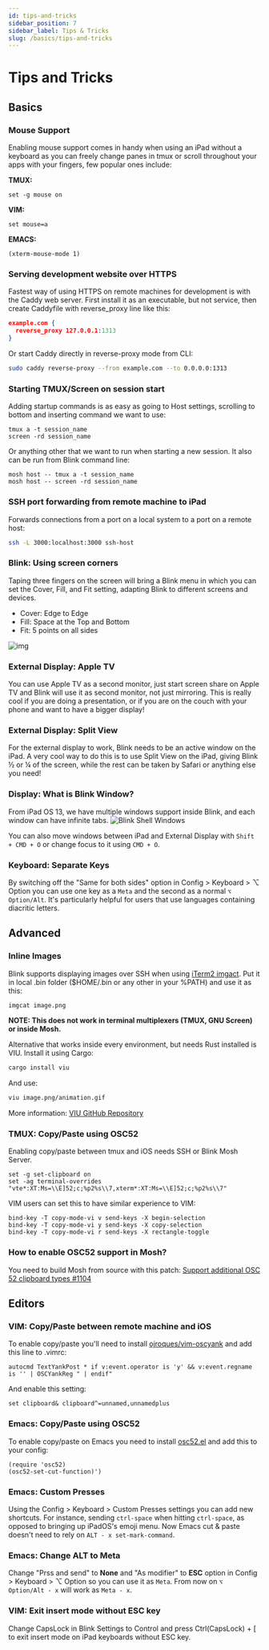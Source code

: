 ```yaml
---
id: tips-and-tricks
sidebar_position: 7
sidebar_label: Tips & Tricks
slug: /basics/tips-and-tricks
---
```


# Tips and Tricks

## Basics 

### Mouse Support

Enabling mouse support comes in handy when using an iPad without a keyboard as you can freely change panes in tmux or scroll throughout your apps with your fingers, few popular ones include:

**TMUX:**
```tmux
set -g mouse on
```

**VIM:**
```vim
set mouse=a
```

**EMACS:**
```emacs
(xterm-mouse-mode 1)
```

### Serving development website over HTTPS

Fastest way of using HTTPS on remote machines for development is with the Caddy web server. First install it as an executable, but not service, then create Caddyfile with reverse_proxy line like this:

```json
example.com {
  reverse_proxy 127.0.0.1:1313
}
```

Or start Caddy directly in reverse-proxy mode from CLI:

```bash
sudo caddy reverse-proxy --from example.com --to 0.0.0.0:1313
```

### Starting TMUX/Screen on session start

Adding startup commands is as easy as going to Host settings, scrolling to bottom and inserting command we want to use:

```shell
tmux a -t session_name
screen -rd session_name
```
Or anything other that we want to run when starting a new session. It also can be run from Blink command line:
```shell
mosh host -- tmux a -t session_name
mosh host -- screen -rd session_name
```

### SSH port forwarding from remote machine to iPad

Forwards connections from a port on a local system to a port on a remote host:

```bash
ssh -L 3000:localhost:3000 ssh-host
```
### Blink: Using screen corners

Taping three fingers on the screen will bring a Blink menu in which you can set the Cover, Fill, and Fit setting, adapting Blink to different screens and devices.

- Cover: Edge to Edge
- Fill: Space at the Top and Bottom
- Fit: 5 points on all sides

![img](tips-and-tricks/Cover-Fill-Fit.png)

### External Display: Apple TV

You can use Apple TV as a second monitor, just start screen share on Apple TV and Blink will use it as second monitor, not just mirroring. This is really cool if you are doing a presentation, or if you are on the couch with your phone and want to have a bigger display!

### External Display: Split View

For the external display to work, Blink needs to be an active window on the iPad. A very cool way to do this is to use Split View on the iPad, giving Blink ½ or ¼ of the screen, while the rest can be taken by Safari or anything else you need!

### Display: What is Blink Window? 

From iPad OS 13, we have multiple windows support inside Blink, and each window can have infinite tabs. 
![Blink Shell Windows](tips-and-tricks/windows.png)

You can also move windows between iPad and External Display with `Shift + CMD + O` or change focus to it using `CMD + O`.

### Keyboard: Separate Keys

By switching off the "Same for both sides" option in Config > Keyboard > ⌥ Option you can use one key as a `Meta` and the second as a normal `⌥ Option/Alt`. It's particularly helpful for users that use languages containing diacritic letters.

## Advanced

### Inline Images

Blink supports displaying images over SSH when using [iTerm2 imgact](https://iterm2.com/utilities/imgcat). Put it in local .bin folder ($HOME/.bin or any other in your %PATH) and use it as this:

```bash
imgcat image.png
```

**NOTE: This does not work in terminal multiplexers (TMUX, GNU Screen) or inside Mosh.**

Alternative that works inside every environment, but needs Rust installed is VIU. Install it using Cargo:

```bash
cargo install viu
```
And use:

```bash
viu image.png/animation.gif
```
More information: [VIU GitHub Repository](https://github.com/atanunq/viu)

### TMUX: Copy/Paste using OSC52

Enabling copy/paste between tmux and iOS needs SSH or Blink Mosh Server.

```tmux
set -g set-clipboard on
set -ag terminal-overrides "vte*:XT:Ms=\\E]52;c;%p2%s\\7,xterm*:XT:Ms=\\E]52;c;%p2%s\\7"
```

VIM users can set this to have similar experience to VIM:

```tmux
bind-key -T copy-mode-vi v send-keys -X begin-selection
bind-key -T copy-mode-vi y send-keys -X copy-selection
bind-key -T copy-mode-vi r send-keys -X rectangle-toggle
```

### How to enable OSC52 support in Mosh?
You need to build Mosh from source with this patch: [Support additional OSC 52 clipboard types #1104](https://github.com/mobile-shell/mosh/pull/1104#issuecomment-710754740)

## Editors

### VIM: Copy/Paste between remote machine and iOS

To enable copy/paste you'll need to install [ojroques/vim-oscyank](https://github.com/ojroques/vim-oscyank) and add this line to .vimrc:

```vim
autocmd TextYankPost * if v:event.operator is 'y' && v:event.regname is '' | OSCYankReg " | endif"
```
And enable this setting:
```vim
set clipboard& clipboard^=unnamed,unnamedplus
```

### Emacs: Copy/Paste using OSC52

To enable copy/paste on Emacs you need to install [osc52.el](https://chromium.googlesource.com/apps/libapps/+/master/hterm/etc/osc52.el) and add this to your config:

```emacs
(require 'osc52)
(osc52-set-cut-function)')
```

### Emacs: Custom Presses

Using the Config > Keyboard > Custom Presses settings you can add new shortcuts. For instance, sending `ctrl-space` when hitting `ctrl-space`, as opposed to bringing up iPadOS's emoji menu. Now Emacs cut & paste doesn't need to rely on `ALT - x set-mark-command`.

### Emacs: Change ALT to Meta

Change "Prss and send" to **None** and "As modifier" to **ESC** option in Config > Keyboard > ⌥ Option so you can use it as `Meta`. From now on `⌥ Option/Alt - x` will work as `Meta - x`.

### VIM: Exit insert mode without ESC key

Change CapsLock in Blink Settings to Control and press Ctrl(CapsLock) + [ to exit insert mode on iPad keyboards without ESC key.

<div id="fyfk-widget"></div>
